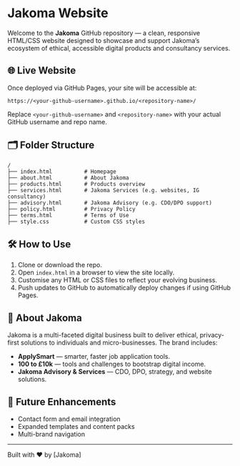 # Jakoma Website

Welcome to the **Jakoma** GitHub repository — a clean, responsive HTML/CSS website designed to showcase and support Jakoma’s ecosystem of ethical, accessible digital products and consultancy services.

## 🌐 Live Website
Once deployed via GitHub Pages, your site will be accessible at:

```
https://<your-github-username>.github.io/<repository-name>/
```

Replace `<your-github-username>` and `<repository-name>` with your actual GitHub username and repo name.

## 🗂️ Folder Structure

```
/
├── index.html          # Homepage
├── about.html          # About Jakoma
├── products.html       # Products overview
├── services.html       # Jakoma Services (e.g. websites, IG consultancy)
├── advisory.html       # Jakoma Advisory (e.g. CDO/DPO support)
├── policy.html         # Privacy Policy
├── terms.html          # Terms of Use
├── style.css           # Custom CSS styles
```

## 🛠️ How to Use

1. Clone or download the repo.
2. Open `index.html` in a browser to view the site locally.
3. Customise any HTML or CSS files to reflect your evolving business.
4. Push updates to GitHub to automatically deploy changes if using GitHub Pages.

## 🧠 About Jakoma

Jakoma is a multi-faceted digital business built to deliver ethical, privacy-first solutions to individuals and micro-businesses. The brand includes:
- **ApplySmart** — smarter, faster job application tools.
- **100 to £10k** — tools and challenges to bootstrap digital income.
- **Jakoma Advisory & Services** — CDO, DPO, strategy, and website solutions.

## 🚀 Future Enhancements
- Contact form and email integration
- Expanded templates and content packs
- Multi-brand navigation

---

Built with ❤️ by [Jakoma]

